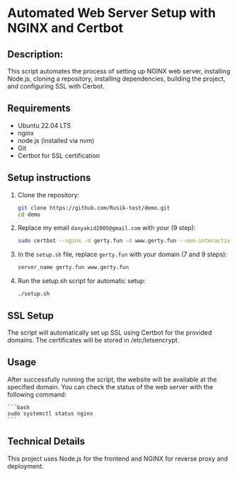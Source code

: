 # Automated Web Server Setup with NGINX and Certbot

## Description:

This script automates the process of setting up NGINX web server, installing Node.js, cloning a repository, installing dependencies, building the project, and configuring SSL with Cerbot.

## Requirements

- Ubuntu 22.04 LTS
- nginx
- node.js (installed via nvm)
- Git
- Certbot for SSL certification

## Setup instructions

1. Clone the repository:

   ```bash
   git clone https://github.com/Rusik-test/demo.git
   cd demo
   ```

2. Replace my email `danyakid2005@gmail.com` with your (9 step):

   ```bash
   sudo certbot --nginx -d gerty.fun -d www.gerty.fun --non-interactive --agree-tos -m danyakid2005@email.com
   ```

3. In the `setup.sh` file, replace `gerty.fun` with your domain (7 and 9 steps):

   ```bash
   server_name gerty.fun www.gerty.fun
   ```

4. Run the setup.sh script for automatic setup:

   ```
   ./setup.sh
   ```

## SSL Setup

The script will automatically set up SSL using Certbot for the provided domains. The certificates will be stored in /etc/letsencrypt.

## Usage

After successfully running the script, the website will be available at the specified domain. You can check the status of the web server with the following command:

    ```bash
    sudo systemctl status nginx
    ```

## Technical Details

This project uses Node.js for the frontend and NGINX for reverse proxy and deployment.
